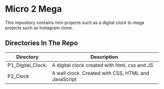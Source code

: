 # Micro 2 Mega
This repository contains mini projects such as a digital clock to mega projects such as Instagram clone.

## Directories In The Repo
| Directory | Description |
| ----------| ------------|
| P1_Digital_Clock. | A digital clock created with html, css and JS |
| P2_Clock  | A wall clock. Created with CSS, HTML and JavaScript|
